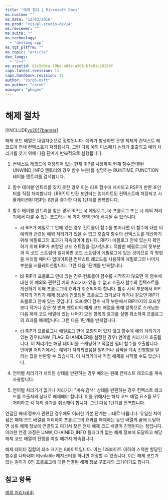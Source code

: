 ```yaml
---
title: "해제 절차 | Microsoft Docs"
ms.custom: ""
ms.date: "12/03/2016"
ms.prod: "visual-studio-dev14"
ms.reviewer: ""
ms.suite: ""
ms.technology: 
  - "devlang-cpp"
ms.tgt_pltfrm: ""
ms.topic: "article"
dev_langs: 
  - "C++"
ms.assetid: 82c5d0ca-70be-4d1a-a306-bfe01c29159f
caps.latest.revision: 11
caps.handback.revision: 11
author: "corob-msft"
ms.author: "corob"
manager: "ghogen"
---
```

# 해제 절차
[!INCLUDE[vs2017banner](../assembler/inline/includes/vs2017banner.md)]

해제 코드 배열은 내림차순으로 정렬됩니다.  예외가 발생하면 운영 체제의 컨텍스트 레코드에 전체 컨텍스트가 저장됩니다.  그런 다음 예외 디스패치 논리가 호출되고 예외 처리기를 찾기 위해 다음 단계가 반복적으로 실행됩니다.  
  
1.  컨텍스트 레코드에 저장되어 있는 현재 RIP를 사용하여 현재 함수\(연결된 UNWIND\_INFO 엔트리의 경우 함수 부분\)를 설명하는 RUNTIME\_FUNCTION 테이블 엔트리를 검색합니다.  
  
2.  함수 테이블 엔트리를 찾지 못한 경우 이는 리프 함수에 배치되고 RSP가 반환 포인터를 직접 처리합니다.  \[RSP\]의 반환 포인터는 업데이트된 컨텍스트에 저장되고 시뮬레이션된 RSP는 8만큼 증가한 다음 1단계를 반복합니다.  
  
3.  함수 테이블 엔트리를 찾은 경우 RIP는 a\) 에필로그, b\) 프롤로그 또는 c\) 예외 처리기에서 다룰 수 있는 코드라는 세 가지 영역 안에 배치될 수 있습니다.  
  
    -   a\) RIP가 에필로그 안에 있는 경우 컨트롤이 함수를 벗어나면 이 함수에 대한 이 예외와 관련된 예외 처리기가 있을 수 없고 호출자 함수의 컨텍스트를 계산하기 위해 에필로그의 효과가 지속되어야 합니다.  RIP가 에필로그 안에 있는지 확인하기 위해 RIP가 포함된 코드 스트림을 검사합니다.  적합한 에필로그의 뒷부분과 이 코드 스트림이 일치하면 코드 스트림이 에필로그에 있는 것이므로 각 명령을 처리할 때마다 업데이트된 컨텍스트 레코드를 사용하여 에필로그의 나머지 부분을 시뮬레이션합니다.  그런 다음 1단계를 반복합니다.  
  
    -   b\) RIP가 프롤로그 안에 있는 경우 컨트롤이 함수를 시작하지 않으면 이 함수에 대한 이 예외와 관련된 예외 처리기가 있을 수 없고 호출자 함수의 컨텍스트를 계산하기 위해 프롤로그의 효과가 취소되어야 합니다.  함수 시작 부분에서 RIP까지의 거리가 해제 정보에 인코딩된 프롤로그 크기보다 작거나 같으면 RIP가 프롤로그 안에 있는 것입니다.  오프셋이 함수 시작 부분에서 RIP까지의 오프셋보다 작거나 같은 첫 번째 엔트리의 해제 코드 배열을 통해 앞쪽으로 스캐닝한 다음 해제 코드 배열에 있는 나머지 모든 항목의 효과를 실행 취소하여 프롤로그의 효과를 해제합니다.  그런 다음 1단계를 반복합니다.  
  
    -   c\) RIP가 프롤로그나 에필로그 안에 포함되어 있지 않고 함수에 예외 처리기가 있는 경우\(UNW\_FLAG\_EHANDLER를 설정한 경우\) 언어별 처리기가 호출됩니다.  이 처리기는 해당 데이터를 스캐닝하고 적절한 필터 함수를 호출합니다.  언어별 처리기에서는 예외가 처리되었음을 알리거나 검색을 계속 진행함을 알리는 값을 반환할 수 있습니다.  이 처리기에서 직접 해제를 시작할 수도 있습니다.  
  
4.  언어별 처리기가 처리된 상태를 반환하는 경우 예외는 원래 컨텍스트 레코드를 계속 사용합니다.  
  
5.  언어별 처리기가 없거나 처리기가 "계속 검색" 상태를 반환하는 경우 컨텍스트 레코드를 호출자의 상태로 해제해야 합니다.  이를 위해서는 해제 코드 배열 요소를 모두 처리하고 각 처리 결과를 취소해야 합니다.  그런 다음 1단계를 반복합니다.  
  
 연결된 해제 정보가 관련된 경우에도 이러한 기본 단계는 그대로 따릅니다.  유일한 차이점은 해제 코드 배열을 처리하여 프롤로그의 효과를 해제하는 동안 배열의 끝에 도달하면 상위 해제 정보에 연결되고 여기서 찾은 전체 해제 코드 배열이 진행된다는 점입니다.  이러한 연결 과정은 UNW\_CHAINED\_INFO 플래그가 없는 해제 정보에 도달하고 해당 해제 코드 배열의 진행을 마칠 때까지 계속됩니다.  
  
 해제 데이터 집합의 최소 크기는 8바이트입니다.  이는 128바이트 이하의 스택만 할당된 함수를 나타내며 비volatile 레지스터를 하나만 저장할 수 있습니다.  이는 해제 코드가 없는 길이가 0인 프롤로그에 대한 연결된 해제 정보 구조체의 크기이기도 합니다.  
  
## 참고 항목  
 [예외 처리\(x64\)](../build/exception-handling-x64.md)